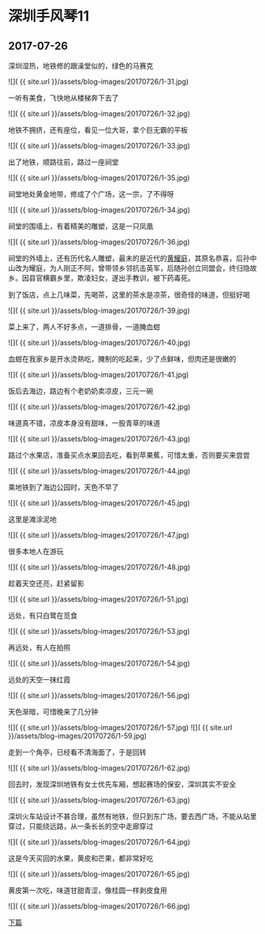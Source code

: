 深圳手风琴11
====================

2017-07-26
------------------------

深圳湿热，地铁修的跟澡堂似的，绿色的马赛克

![]( {{ site.url }}/assets/blog-images/20170726/1-31.jpg)

一听有美食，飞快地从楼梯奔下去了

![]( {{ site.url }}/assets/blog-images/20170726/1-32.jpg)

地铁不拥挤，还有座位，看见一位大哥，拿个巨无霸的平板

![]( {{ site.url }}/assets/blog-images/20170726/1-33.jpg)

出了地铁，顺路往前，路过一座祠堂

![]( {{ site.url }}/assets/blog-images/20170726/1-35.jpg)

祠堂地处黄金地带，修成了个广场，这一宗，了不得呀

![]( {{ site.url }}/assets/blog-images/20170726/1-34.jpg)

祠堂的围墙上，有着精美的雕塑，这是一只凤凰

![]( {{ site.url }}/assets/blog-images/20170726/1-36.jpg)

祠堂的外墙上，还有历代名人雕塑，最末的是近代的[黄耀庭](https://baike.baidu.com/item/%E9%BB%84%E8%80%80%E5%BA%AD)，其原名恭喜，后孙中山改为耀庭，为人刚正不阿，曾带领乡邻抗击英军，后随孙创立同盟会，终归隐故乡。因县官横霸乡里，欺凌妇女，遂出手教训，被下药毒死。

到了饭店，点上几味菜，先喝茶，这里的茶水是凉茶，很奇怪的味道，但挺好喝

![]( {{ site.url }}/assets/blog-images/20170726/1-39.jpg)

菜上来了，两人不好多点，一道排骨，一道腌血蚶

![]( {{ site.url }}/assets/blog-images/20170726/1-40.jpg)

血蚶在我家乡是开水烫熟吃，腌制的吃起来，少了点鲜味，但肉还是很嫩的

![]( {{ site.url }}/assets/blog-images/20170726/1-41.jpg)

饭后去海边，路边有个老奶奶卖凉皮，三元一碗

![]( {{ site.url }}/assets/blog-images/20170726/1-42.jpg)

味道真不错，凉皮本身没有甜味，一股青草的味道

![]( {{ site.url }}/assets/blog-images/20170726/1-43.jpg)

路过个水果店，准备买点水果回去吃，看到苹果蕉，可惜太重，否则要买来尝尝

![]( {{ site.url }}/assets/blog-images/20170726/1-44.jpg)

乘地铁到了海边公园时，天色不早了

![]( {{ site.url }}/assets/blog-images/20170726/1-45.jpg)

这里是滩涂泥地

![]( {{ site.url }}/assets/blog-images/20170726/1-47.jpg)

很多本地人在游玩

![]( {{ site.url }}/assets/blog-images/20170726/1-48.jpg)

趁着天空还亮，赶紧留影

![]( {{ site.url }}/assets/blog-images/20170726/1-51.jpg)

远处，有只白鹭在觅食

![]( {{ site.url }}/assets/blog-images/20170726/1-53.jpg)

再远处，有人在拍照

![]( {{ site.url }}/assets/blog-images/20170726/1-54.jpg)

远处的天空一抹红霞

![]( {{ site.url }}/assets/blog-images/20170726/1-56.jpg)

天色渐暗，可惜晚来了几分钟

![]( {{ site.url }}/assets/blog-images/20170726/1-57.jpg)
![]( {{ site.url }}/assets/blog-images/20170726/1-59.jpg)

走到一个角亭，已经看不清海面了，于是回转

![]( {{ site.url }}/assets/blog-images/20170726/1-62.jpg)

回去时，发现深圳地铁有女士优先车厢，想起赛场的保安，深圳其实不安全

![]( {{ site.url }}/assets/blog-images/20170726/1-63.jpg)

深圳火车站设计不甚合理，虽然有地铁，但只到东广场，要去西广场，不能从站里穿过，只能绕远路，从一条长长的空中走廊穿过

![]( {{ site.url }}/assets/blog-images/20170726/1-64.jpg)

这是今天买回的水果，黄皮和芒果，都非常好吃

![]( {{ site.url }}/assets/blog-images/20170726/1-65.jpg)

黄皮第一次吃，味道甘甜青涩，像桂圆一样剥皮食用

![]( {{ site.url }}/assets/blog-images/20170726/1-66.jpg)

[下篇](/2017/07/27/深圳东部华侨城.html)